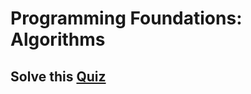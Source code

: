 # Programming Foundations: Algorithms

## Solve this [Quiz](https://docs.google.com/forms/d/e/1FAIpQLSf9dsMT0mhrAf-Wqr-_8pxO3sRsl-cffLyZrXVfzviNznaPCA/viewform)
